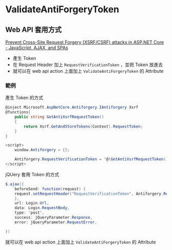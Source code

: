 # ValidateAntiForgeryToken

## Web API 套用方式

[Prevent Cross-Site Request Forgery (XSRF/CSRF) attacks in ASP.NET Core - JavaScript, AJAX, and SPAs](https://docs.microsoft.com/zh-tw/aspnet/core/security/anti-request-forgery#javascript-ajax-and-spas)

-   產生 Token
-   在 Request Header 加上 `RequestVerificationToken` ，並把 Token 放進去
-   就可以在 web api action 上面加上 `ValidateAntiForgeryToken` 的 Attribute

### 範例

產生 Token 的方式

```csharp
@inject Microsoft.AspNetCore.Antiforgery.IAntiforgery Xsrf
@functions{
    public string GetAntiXsrfRequestToken()
    {
        return Xsrf.GetAndStoreTokens(Context).RequestToken;
    }
}

<script>
    window.Antiforgery = {};

    Antiforgery.RequestVerificationToken = '@(GetAntiXsrfRequestToken())';
</script>
```

jQUery 套用 Token 的方式

```csharp
$.ajax({
    beforeSend: function(request) {
    request.setRequestHeader("RequestVerificationToken", Antiforgery.RequestVerificationToken);
    },
    url: Login.Url,
    data: Login.RequestBody,
    type: 'post',
    success: jQueryParameter.Response,
    error: jQueryParameter.RequestError,

})
```

就可以在 web api action 上面加上 `ValidateAntiForgeryToken` 的 Attribute
